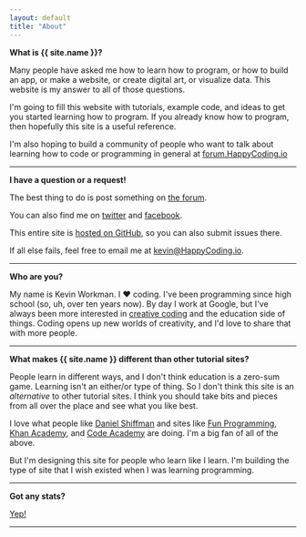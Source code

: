 ```yaml
---
layout: default
title: "About"
---
```


**What is {{ site.name }}?**

Many people have asked me how to learn how to program, or how to build an app, or make a website, or create digital art, or visualize data. This website is my answer to all of those questions.

I'm going to fill this website with tutorials, example code, and ideas to get you started learning how to program. If you already know how to program, then hopefully this site is a useful reference.

I'm also hoping to build a community of people who want to talk about learning how to code or programming in general at [forum.HappyCoding.io](http://forum.happycoding.io) 

<hr/>

**I have a question or a request!**

The best thing to do is post something on [the forum](http://forum.happycoding.io/).

You can also find me on [twitter](https://twitter.com/KevinAWorkman) and [facebook](http://www.facebook.com/HappyCoding.io).

This entire site is [hosted on GitHub](https://github.com/KevinWorkman/HappyCoding), so you can also submit issues there.

If all else fails, feel free to email me at kevin@HappyCoding.io.

<hr/>

**Who are you?**

My name is Kevin Workman. I :heart: coding. I've been programming since high school (so, uh, over ten years now). By day I work at Google, but I've always been more interested in [creative coding](https://en.wikipedia.org/wiki/Creative_coding) and the education side of things. Coding opens up new worlds of creativity, and I'd love to share that with more people.

<hr/>

**What makes {{ site.name }} different than other tutorial sites?**

People learn in different ways, and I don't think education is a zero-sum game. Learning isn't an either/or type of thing. So I don't think this site is an *alternative* to other tutorial sites. I think you should take bits and pieces from all over the place and see what you like best.

I love what people like [Daniel Shiffman](http://shiffman.net/) and sites like [Fun Programming](http://funprogramming.org/), [Khan Academy](https://www.khanacademy.org/computing/computer-programming), and [Code Academy](https://www.codecademy.com/) are doing. I'm a big fan of all of the above.

But I'm designing this site for people who learn like I learn. I'm building the type of site that I wish existed when I was learning programming.

<hr/>

**Got any stats?**

[Yep!](/about/stats)

<hr/>

